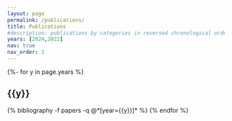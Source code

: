 ```yaml
---
layout: page
permalink: /publications/
title: Publications
#description: publications by categories in reversed chronological order. generated by jekyll-scholar.
years: [2024,2022]
nav: true
nav_order: 1
---
```

<!-- _pages/publications.md -->
<div class="publications">

{%- for y in page.years %}
  <h2 class="year">{{y}}</h2>
  {% bibliography -f papers -q @*[year={{y}}]* %}
{% endfor %}

</div>
